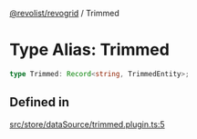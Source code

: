 [@revolist/revogrid](README.md) / Trimmed

# Type Alias: Trimmed

```ts
type Trimmed: Record<string, TrimmedEntity>;
```

## Defined in

[src/store/dataSource/trimmed.plugin.ts:5](https://github.com/revolist/revogrid/blob/424884a9332ccde4a5d40c39536fe61d1ccacbfc/src/store/dataSource/trimmed.plugin.ts#L5)
